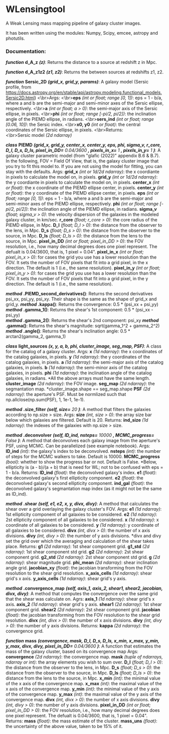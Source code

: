 # WLensingtool
A Weak Lensing mass mapping pipeline of galaxy cluster images.

It has been written using the modules: Numpy, Scipy, emcee, astropy and photutils.

### Documentation:
_**function**_ **d_A_z** _**(z)**_: Returns the distance to a source at redshift z in Mpc.

_**function**_ **d_A_z1z2** _**(z1, z2)**_: Returns the between sources at redshifts z1, z2.

 _**function**_ **Sersic_2D** _**(grid_x, grid_y, params)**_: A galaxy model (Sersic profile, from https://docs.astropy.org/en/stable/api/astropy.modeling.functional_models.Sersic2D.html)
    <\br>Args:
    <\br>**eps** _(int or float; range [0, 1])_: eps = 1 - b/a, where a and b are the semi-major and semi-minor axes of the Sersic ellipse, respectively.
    <\br>**a** _(int or float; a > 0)_: the semi-major axis of the Sersic ellipse, in pixels.
    <\br>**phi** _(int or float; range [-pi/2, pi/2])_: the inclination angle of the PIEMD ellipse, in radians.
    <\br>**sers_ind** _(int or float; range [0.06, 10])_: the Sersic index.
    <\br>**x0, y0** _(int or float)_: the central coordinates of the Sersic ellipse, in pixels.
    <\br>Returns:    
    <\br>Sersic model _(2d ndarray)_

_**class**_ **PIEMD** _**(grid_x, grid_y, center_x, center_y, eps, phi, sigma_v, r_core, D_l, D_s, D_ls, pixel_in_DD=** 0.04/3600 **, pixels_in_x=** 1 **, pixels_in_y=** 1 **)**_: 
A galaxy cluster parametric model (from "glafic (2022)" appendix B.6 & B.7). In the following, FOV = Field Of View, that is, the galaxy cluster image that you try to fit this model to. If you are not using the model for fitting, you can stay with the defaults.
    Args:
    **grid_x** _(int or 1d/2d ndarray)_: the x coordiante in pixels to calculate the model on, in pixels.
    **grid_y** _(int or 1d/2d ndarray)_: the y coordiante in pixels to calculate the model on, in pixels.
    **center_x** _(int or float)_: the x coordinate of the PIEMD ellipse center, in pixels.
    **center_y** _(int or float)_: the y coordinate of the PIEMD ellipse center, in pixels.
    **eps** _(int or float; range [0, 1])_: eps = 1 - b/a, where a and b are the semi-major and semi-minor axes of the PIEMD ellipse, respectively.
    **phi** _(int or float; range [-pi/2, pi/2])_: the inclination angle of the PIEMD ellipse, in radians.
    **sigma_v** _(float; sigma_v > 0)_: the velocity dispersion of the galaxies in the modeled galaxy cluster, in km/sec.
    **r_core** _(float; r_core > 0)_: the core radius of the PIEMD ellipse, in Mpc.
    **D_l** _(float; D_l > 0)_: the distance from the observer to the lens, in Mpc.
    **D_s** _(float; D_s > 0)_: the distance from the observer to the source, in Mpc.
    **D_ls** _(float; D_ls > 0)_: the distance from the lens to the source, in Mpc.
    **pixel_in_DD** _(int or float; pixel_in_DD > 0)_: the FOV resolution, i.e., how many decimal degrees does one pixel represent. The defualt is 0.04/3600, 
                                                 that is, 1 pixel = 0.04".
    **pixel_in_x** _(int or float; pixel_in_x > 0)_: for cases the grid you use has a lower resolution than the FOV. It sets the number of FOV pixels that fit 
                                               into a grid pixel, in the x direction. The default is 1 (i.e., the same resolution).
    **pixel_in_y** _(int or float; pixel_in_y > 0)_: for cases the grid you use has a lower resolution than the FOV. It sets the number of FOV pixels that fit 
                                               into a grid pixel, in the y direction. The default is 1 (i.e., the same resolution).

_**method**_ **.PIEMD_second_derivatives()**: Returns the second derivatives psi_xx, psi_yy, psi_xy. Their shape is the same as the shape of grid_x and grid_y.
_**method**_ **.kappa()**: Returns the convergence: 0.5 * (psi_xx + psi_yy)  
_**method**_ **.gamma_1()**: Returns the shear's 1st component: 0.5 * (psi_xx - psi_yy)  
_**method**_ **.gamma_2()**: Returns the shear's 2nd component: psi_xy 
_**method**_ **.gamma()**: Returns the shear's magnitude: sqrt(gamma_1^2 + gamma_2^2)  
_**method**_ **.angle()**: Returns the shear's inclination angle: 0.5 * arctan2(gamma_2, gamma_1)

 _**class**_ **light_sources** _**(x, y, a, b, phi, cluster_image, seg_map, PSF)**_: A class for the catalog of a galaxy cluster.
    Args:
    **x** _(1d ndarray)_: the x coordinates of the catalog galaxies, in pixels.
    **y** _(1d ndarray)_: the y coordinates of the catalog galaxies, in pixels.
    **a** _(1d ndarray)_: the semi-major axis of the catalog galaxies, in pixels.
    **b** _(1d ndarray)_: the semi-minor axis of the catalog galaxies, in pixels.
    **phi** _(1d ndarray)_: the inclination angle of the catalog galaxies, in radians.
    *All the above arrays must have the same length.
    **cluster_image** _(2d ndarray)_: the FOV image.
    **seg_map** _(2d ndarray)_: the segmantation map.
    *cluster_image.shape == seg_map.shape
    **PSF** _(2d ndarray)_: the aperture's PSF. Must be normlized such that np.allclose(np.sum(PSF), 1, 1e-1, 1e-1).

_**method**_ **.size_filter** _**(self, size=** 20 **)**_: A method that filters the galaxies according to np.size > size.
        Args:
        **size** _(int, size > 0)_: the array size bar below which galaxies are filtered. Default is 20.
        Returns:
        **ind_size** _(1d ndarray)_: the indexes of the galaxies with np.size > size.

_**method**_ **.deconvolver** _**(self, ID_ind, nsteps=** 10000 **, MCMC_progress=** False **)**_: A method that deconvolves each galaxy image from the aperture's PSF, using MCMC.
        Can be parallelized (see example notebook).
        Args:
        **ID_ind** _(int)_: the galaxy's index to be deconvolved.
        **nsteps** _(int)_: the number of steps for the MCMC walkers to take. Default is 10000.
        **MCMC_progress** _(bool)_: whether to show the progress bar or not. Default is False.
        *Below, ellipticity is (a - b)/(a + b) that is need for WL; not to be confused with eps = 1 - b/a.
        Returns:
        **ID_ind** _(float)_: the deconvolved galaxy's index.
        **e1** _(float)_: the deconvolved galaxy's first ellipticity component.
        **e2** _(float)_: the deconvolved galaxy's second ellipticity component.
        **ind_gal** _(float)_: the deconvolved galaxy's segmantation map index (as it might not be the same as ID_ind).

_**method**_ **.shear** _**(self, e1, e2, x, y, divx, divy)**_: A method that calculates the shear over a grid overlaying the galaxy cluster's FOV.
        Args:
        **e1** _(1d ndarray)_: 1st ellipticity component of all galaxies to be considered.
        **e2** _(1d ndarray)_: 2st ellipticity component of all galaxies to be considered.
        **x** _(1d ndarray)_: x coordinate of all galaxies to be considered.
        **y** _(1d ndarray)_: y coordinate of all galaxies to be considered.
        **divx** _(int, divx > 0)_: the number of x axis divisions.
        **divy** _(int, divy > 0)_: the number of y axis divisions.
        *divx and divy set the grid over which the averaging and calculation of the shear takes place.
        Returns:
        **g1** _(2d ndarray)_: 1st shear component grid.
        **g1_std** _(2d ndarray)_: 1st shear component std grid.
        **g2** _(2d ndarray)_: 2st shear component grid.
        **g2_std** _(2d ndarray)_: 2st shear component std grid.
        **g** _(2d ndarray)_: shear magnitude grid.
        **phi_mean** _(2d ndarray)_: shear inclination angle grid.
        **jacobian_xy** _(float)_: the jacobian transforming from the FOV resolution to the shear grid resolution.
        **x_axis_cells** _(1d ndarray)_: shear grid's x axis.
        **y_axis_cells** _(1d ndarray)_: shear grid's y axis.

_**method**_ **.convergence_map** _**(self, axis_1, axis_2, shear1, shear2, jacobian, divx, divy)**_: A method that computes the convergence over the same grid that the shear was calculate on.
        Agrs:
        **axis_1** _(1d ndarray)_: shear grid's x axis.
        **axis_2** _(1d ndarray)_: shear grid's y axis.
        **shear1** _(2d ndarray)_: 1st shear component grid.
        **shear2** _(2d ndarray)_: 2st shear component grid.
        **jacobian** _(float)_: the jacobian transforming from the FOV resolution to the shear grid resolution.
        **divx** _(int, divx > 0)_: the number of x axis divisions.
        **divy** _(int, divy > 0)_: the number of y axis divisions.
        Returns:
        **kappa** _(2d ndarray)_: the convergence grid.

_**function**_ **mass** _**(convergence, mask, D_l, D_s, D_ls, x_min, x_max, y_min, y_max, divx, divy, pixel_in_DD=** 0.04/3600 **)**_: A function that estimates the mass of the galaxy cluster, based on its convergence map
    Args:
    **convergence** _(2d ndarray)_: the convergence map.
    **mask** _(tuple of ndarrays, ndarray or int)_: the array elements you wish to sum over.
    **D_l** _(float; D_l > 0)_: the distance from the observer to the lens, in Mpc.
    **D_s** _(float; D_s > 0)_: the distance from the observer to the source, in Mpc.
    **D_ls** _(float; D_ls > 0)_: the distance from the lens to the source, in Mpc.
    **x_min** _(int)_: the minimal value of the x axis of the convergence map.
    **x_max** _(int)_: the maximal value of the x axis of the convergence map.
    **y_min** _(int)_: the minimal value of the y axis of the convergence map.
    **y_max** _(int)_: the maximal value of the y axis of the convergence map.
    **divx** _(int, divx > 0)_: the number of x axis divisions.
    **divy** _(int, divy > 0)_: the number of y axis divisions.
    **pixel_in_DD** _(int or float; pixel_in_DD > 0)_: the FOV resolution, i.e., how many decimal degrees does one pixel represent. The defualt is 0.04/3600, 
                                                 that is, 1 pixel = 0.04".    
    Returns:
    **mass** _(float)_: the mass estimate of the cluster.
    **mass_uns** _(float)_: the uncertainty of the above value, taken to be 15% of it.
